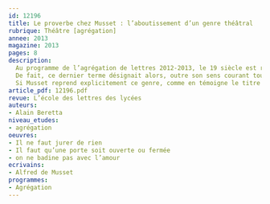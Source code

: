 ```yaml
---
id: 12196
title: Le proverbe chez Musset : l’aboutissement d’un genre théâtral
rubrique: Théâtre [agrégation]
annee: 2013
magazine: 2013
pages: 8
description: 
  Au programme de l’agrégation de lettres 2012-2013, le 19 siècle est représenté par trois pièces d’Alfred de Musset, dont les titres, « On ne badine pas avec l’amour », « Il ne faut jurer de rien » et « Il faut qu’une porte soit ouverte ou fermée », résonnent à l’évidence comme autant de proverbes.
  De fait, ce dernier terme désignait alors, outre son sens courant toujours actuel de vérité générale d’expérience ou conseil de sagesse pratique, un genre dramatique mis à la mode dans la seconde moitié du XVIIIe siècle.
  Si Musset reprend explicitement ce genre, comme en témoigne le titre « Comédies et Proverbes » regroupant ses principales pièces, il le transforme considérablement pour aboutir à son épanouissement…
article_pdf: 12196.pdf
revue: L’école des lettres des lycées
auteurs:
- Alain Beretta
niveau_etudes:
- agrégation
oeuvres:
- Il ne faut jurer de rien
- Il faut qu’une porte soit ouverte ou fermée
- on ne badine pas avec l’amour
ecrivains:
- Alfred de Musset
programmes:
- Agrégation
---
```

